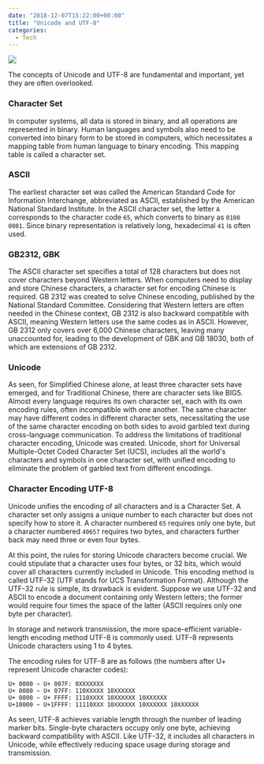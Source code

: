 ```yaml
---
date: "2018-12-07T15:22:00+00:00"
title: "Unicode and UTF-8"
categories:
  - Tech
---
```


![](/images/20181207_01.jpg)

The concepts of Unicode and UTF-8 are fundamental and important, yet they are often overlooked.

<!-- more -->

### Character Set

In computer systems, all data is stored in binary, and all operations are represented in binary. Human languages and symbols also need to be converted into binary form to be stored in computers, which necessitates a mapping table from human language to binary encoding. This mapping table is called a character set.

### ASCII

The earliest character set was called the American Standard Code for Information Interchange, abbreviated as ASCII, established by the American National Standard Institute. In the ASCII character set, the letter `A` corresponds to the character code `65`, which converts to binary as `0100 0001`. Since binary representation is relatively long, hexadecimal `41` is often used.

### GB2312, GBK

The ASCII character set specifies a total of 128 characters but does not cover characters beyond Western letters. When computers need to display and store Chinese characters, a character set for encoding Chinese is required. GB 2312 was created to solve Chinese encoding, published by the National Standard Committee. Considering that Western letters are often needed in the Chinese context, GB 2312 is also backward compatible with ASCII, meaning Western letters use the same codes as in ASCII. However, GB 2312 only covers over 6,000 Chinese characters, leaving many unaccounted for, leading to the development of GBK and GB 18030, both of which are extensions of GB 2312.

### Unicode

As seen, for Simplified Chinese alone, at least three character sets have emerged, and for Traditional Chinese, there are character sets like BIG5. Almost every language requires its own character set, each with its own encoding rules, often incompatible with one another. The same character may have different codes in different character sets, necessitating the use of the same character encoding on both sides to avoid garbled text during cross-language communication. To address the limitations of traditional character encoding, Unicode was created. Unicode, short for Universal Multiple-Octet Coded Character Set (UCS), includes all the world's characters and symbols in one character set, with unified encoding to eliminate the problem of garbled text from different encodings.

### Character Encoding UTF-8

Unicode unifies the encoding of all characters and is a Character Set. A character set only assigns a unique number to each character but does not specify how to store it. A character numbered `65` requires only one byte, but a character numbered `40657` requires two bytes, and characters further back may need three or even four bytes.

At this point, the rules for storing Unicode characters become crucial. We could stipulate that a character uses four bytes, or 32 bits, which would cover all characters currently included in Unicode. This encoding method is called UTF-32 (UTF stands for UCS Transformation Format). Although the UTF-32 rule is simple, its drawback is evident. Suppose we use UTF-32 and ASCII to encode a document containing only Western letters; the former would require four times the space of the latter (ASCII requires only one byte per character).

In storage and network transmission, the more space-efficient variable-length encoding method UTF-8 is commonly used. UTF-8 represents Unicode characters using 1 to 4 bytes.

The encoding rules for UTF-8 are as follows (the numbers after U+ represent Unicode character codes):

```
U+ 0000 ~ U+ 007F: 0XXXXXXX
U+ 0080 ~ U+ 07FF: 110XXXXX 10XXXXXX
U+ 0800 ~ U+ FFFF: 1110XXXX 10XXXXXX 10XXXXXX
U+10000 ~ U+1FFFF: 11110XXX 10XXXXXX 10XXXXXX 10XXXXXX
```

As seen, UTF-8 achieves variable length through the number of leading marker bits. Single-byte characters occupy only one byte, achieving backward compatibility with ASCII. Like UTF-32, it includes all characters in Unicode, while effectively reducing space usage during storage and transmission.